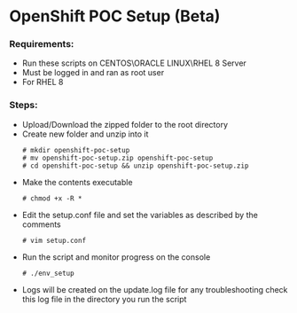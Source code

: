 # OpenShift POC Setup (Beta)
### Requirements:
- Run these scripts on CENTOS\ORACLE LINUX\RHEL 8 Server
- Must be logged in and ran as root user
- For RHEL 8

### Steps:
- Upload/Download the zipped folder to the root directory 
- Create new folder and unzip into it
  ```
  # mkdir openshift-poc-setup
  # mv openshift-poc-setup.zip openshift-poc-setup
  # cd openshift-poc-setup && unzip openshift-poc-setup.zip
  ```
- Make the contents executable
  ```
  # chmod +x -R *
  ```
- Edit the setup.conf file and set the variables as described by the comments
  ```
  # vim setup.conf
  ```
- Run the script and monitor progress on the console
  ```
  # ./env_setup
  ```
- Logs will be created on the update.log file for any troubleshooting check this log file in the directory you run the script
